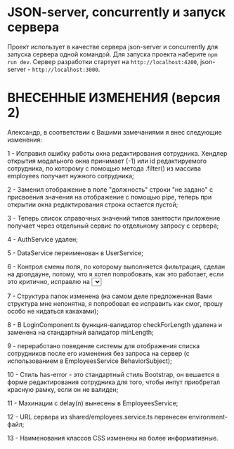 # JSON-server, concurrently и запуск сервера

Проект использует в качестве сервера json-server и concurrently для запуска сервера одной командой.
Для запуска проекта наберите `npm run dev`. Сервер разработки стартует на `http://localhost:4200`, json-server - `http://localhost:3000`.

# ВНЕСЕННЫЕ ИЗМЕНЕНИЯ (версия 2)

Александр, в соответствии с Вашими замечаниями я внес следующие изменения:

1 - Исправил ошибку работы окна редактирования сотрудника. Хендлер открытия модального окна принимает (-1) или id редактируемого сотрудника, по которому с помощью метода .filter() из массива employees получает нужного сотрудника;

2 - Заменил отображение в поле "должность" строки "не задано" c присвоения значения на отображение с помощью pipe,
    теперь при открытии окна редактирования строка остается пустой;
    
3 - Теперь список справочных значений типов занятости приложение получает через отдельный сервис по отдельному запросу с сервера;

4 - AuthService удален;

5 - DataService переименован в UserService;

6 - Контрол смены поля, по которому выполняется фильтрация, сделан на дропдауне, потому, что я хотел попробовать, как это работает, если это критично, исправлю на <select>, исправил проблему с тем, что пользователь не видит по какому параметру происходит фильтрация;

7 - Структура папок изменена (на самом деле предложенная Вами структура мне непонятна, я попробовал ее исправить как смог, прошу особо
    не кидаться какахами);

8 - В LoginComponent.ts функция-валидатор checkForLength удалена и заменена на стандартный валидатор minLength;

9 - переработано поведение системы для отображения списка сотрудников после  его изменения без запроса на сервер (с использованием в 
    EmployeesService BehaviorSubject); 

10 - Стиль has-error - это стандартный стиль Bootstrap, он вешается в форме редактирования сотрудника для того, чтобы инпут приобретал 
    красную рамку, если он не валиден;

11 - Махинации с delay(n) вынесены в EmployeesService;

12 - URL сервера из shared/employees.service.ts перенесен  environment-файл;

13 - Наименования классов CSS изменены на более информативные.


